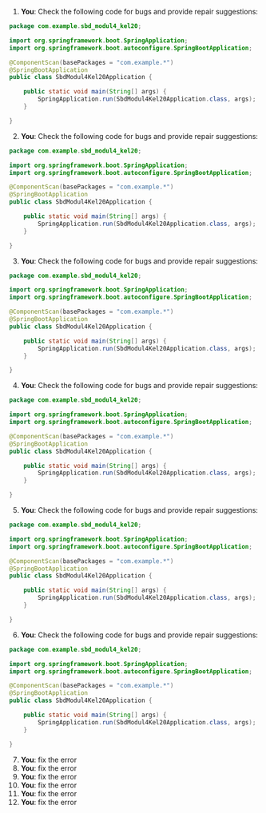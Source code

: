 1. **You**: Check the following code for bugs and provide repair suggestions: 
```java
package com.example.sbd_modul4_kel20;

import org.springframework.boot.SpringApplication;
import org.springframework.boot.autoconfigure.SpringBootApplication;

@ComponentScan(basePackages = "com.example.*")
@SpringBootApplication
public class SbdModul4Kel20Application {

	public static void main(String[] args) {
		SpringApplication.run(SbdModul4Kel20Application.class, args);
	}

}
```
2. **You**: Check the following code for bugs and provide repair suggestions: 
```java
package com.example.sbd_modul4_kel20;

import org.springframework.boot.SpringApplication;
import org.springframework.boot.autoconfigure.SpringBootApplication;

@ComponentScan(basePackages = "com.example.*")
@SpringBootApplication
public class SbdModul4Kel20Application {

	public static void main(String[] args) {
		SpringApplication.run(SbdModul4Kel20Application.class, args);
	}

}
```
3. **You**: Check the following code for bugs and provide repair suggestions: 
```java
package com.example.sbd_modul4_kel20;

import org.springframework.boot.SpringApplication;
import org.springframework.boot.autoconfigure.SpringBootApplication;

@ComponentScan(basePackages = "com.example.*")
@SpringBootApplication
public class SbdModul4Kel20Application {

	public static void main(String[] args) {
		SpringApplication.run(SbdModul4Kel20Application.class, args);
	}

}
```
4. **You**: Check the following code for bugs and provide repair suggestions: 
```java
package com.example.sbd_modul4_kel20;

import org.springframework.boot.SpringApplication;
import org.springframework.boot.autoconfigure.SpringBootApplication;

@ComponentScan(basePackages = "com.example.*")
@SpringBootApplication
public class SbdModul4Kel20Application {

	public static void main(String[] args) {
		SpringApplication.run(SbdModul4Kel20Application.class, args);
	}

}
```
5. **You**: Check the following code for bugs and provide repair suggestions: 
```java
package com.example.sbd_modul4_kel20;

import org.springframework.boot.SpringApplication;
import org.springframework.boot.autoconfigure.SpringBootApplication;

@ComponentScan(basePackages = "com.example.*")
@SpringBootApplication
public class SbdModul4Kel20Application {

	public static void main(String[] args) {
		SpringApplication.run(SbdModul4Kel20Application.class, args);
	}

}
```
6. **You**: Check the following code for bugs and provide repair suggestions: 
```java
package com.example.sbd_modul4_kel20;

import org.springframework.boot.SpringApplication;
import org.springframework.boot.autoconfigure.SpringBootApplication;

@ComponentScan(basePackages = "com.example.*")
@SpringBootApplication
public class SbdModul4Kel20Application {

	public static void main(String[] args) {
		SpringApplication.run(SbdModul4Kel20Application.class, args);
	}

}
```
7. **You**: fix the error
8. **You**: fix the error
9. **You**: fix the error
10. **You**: fix the error
11. **You**: fix the error
12. **You**: fix the error